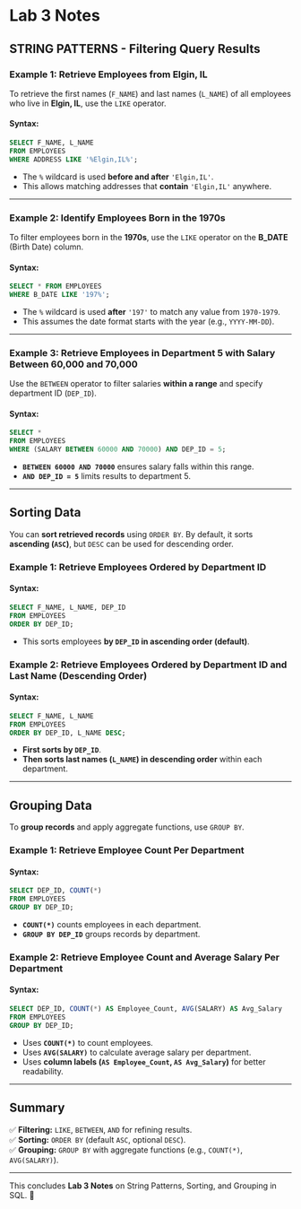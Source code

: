 # Lab 3 Notes

## **STRING PATTERNS - Filtering Query Results**

### **Example 1: Retrieve Employees from Elgin, IL**
To retrieve the first names (`F_NAME`) and last names (`L_NAME`) of all employees who live in **Elgin, IL**, use the `LIKE` operator.

#### **Syntax:**
```sql
SELECT F_NAME, L_NAME
FROM EMPLOYEES
WHERE ADDRESS LIKE '%Elgin,IL%';
```

- The `%` wildcard is used **before and after** `'Elgin,IL'`.
- This allows matching addresses that **contain** `'Elgin,IL'` anywhere.

---

### **Example 2: Identify Employees Born in the 1970s**
To filter employees born in the **1970s**, use the `LIKE` operator on the **B_DATE** (Birth Date) column.

#### **Syntax:**
```sql
SELECT * FROM EMPLOYEES
WHERE B_DATE LIKE '197%';
```
- The `%` wildcard is used **after** `'197'` to match any value from `1970-1979`.
- This assumes the date format starts with the year (e.g., `YYYY-MM-DD`).

---

### **Example 3: Retrieve Employees in Department 5 with Salary Between 60,000 and 70,000**
Use the `BETWEEN` operator to filter salaries **within a range** and specify department ID (`DEP_ID`).

#### **Syntax:**
```sql
SELECT *
FROM EMPLOYEES
WHERE (SALARY BETWEEN 60000 AND 70000) AND DEP_ID = 5;
```
- **`BETWEEN 60000 AND 70000`** ensures salary falls within this range.
- **`AND DEP_ID = 5`** limits results to department 5.

---

## **Sorting Data**
You can **sort retrieved records** using `ORDER BY`.
By default, it sorts **ascending (`ASC`)**, but `DESC` can be used for descending order.

### **Example 1: Retrieve Employees Ordered by Department ID**
#### **Syntax:**
```sql
SELECT F_NAME, L_NAME, DEP_ID
FROM EMPLOYEES
ORDER BY DEP_ID;
```
- This sorts employees **by `DEP_ID` in ascending order (default)**.

### **Example 2: Retrieve Employees Ordered by Department ID and Last Name (Descending Order)**
#### **Syntax:**
```sql
SELECT F_NAME, L_NAME
FROM EMPLOYEES
ORDER BY DEP_ID, L_NAME DESC;
```
- **First sorts by `DEP_ID`**.
- **Then sorts last names (`L_NAME`) in descending order** within each department.

---

## **Grouping Data**
To **group records** and apply aggregate functions, use `GROUP BY`.

### **Example 1: Retrieve Employee Count Per Department**
#### **Syntax:**
```sql
SELECT DEP_ID, COUNT(*)
FROM EMPLOYEES
GROUP BY DEP_ID;
```
- **`COUNT(*)`** counts employees in each department.
- **`GROUP BY DEP_ID`** groups records by department.

### **Example 2: Retrieve Employee Count and Average Salary Per Department**
#### **Syntax:**
```sql
SELECT DEP_ID, COUNT(*) AS Employee_Count, AVG(SALARY) AS Avg_Salary
FROM EMPLOYEES
GROUP BY DEP_ID;
```
- Uses **`COUNT(*)`** to count employees.
- Uses **`AVG(SALARY)`** to calculate average salary per department.
- Uses **column labels (`AS Employee_Count`, `AS Avg_Salary`)** for better readability.

---

## **Summary**
✅ **Filtering:** `LIKE`, `BETWEEN`, `AND` for refining results.  
✅ **Sorting:** `ORDER BY` (default `ASC`, optional `DESC`).  
✅ **Grouping:** `GROUP BY` with aggregate functions (e.g., `COUNT(*)`, `AVG(SALARY)`).

---

This concludes **Lab 3 Notes** on String Patterns, Sorting, and Grouping in SQL. 🚀
